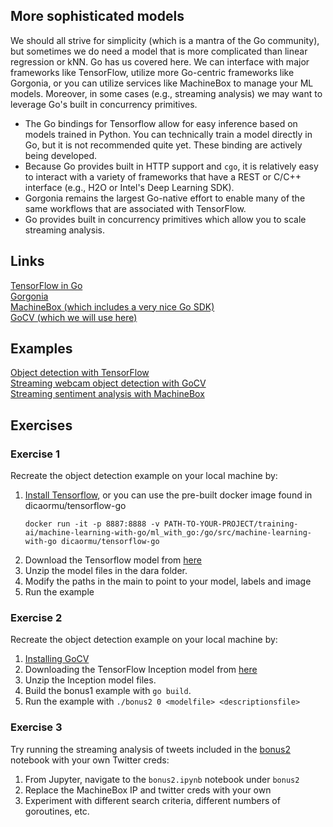 ## More sophisticated models

We should all strive for simplicity (which is a mantra of the Go community), but sometimes we do need a model that is more complicated than linear regression or kNN. Go has us covered here. We can interface with major frameworks like TensorFlow, utilize more Go-centric frameworks like Gorgonia, or you can utilize services like MachineBox to manage your ML models.  Moreover, in some cases (e.g., streaming analysis) we may want to leverage Go's built in concurrency primitives.  

- The Go bindings for Tensorflow allow for easy inference based on models trained in Python. You can technically train a model directly in Go, but it is not recommended quite yet. These binding are actively being developed.
- Because Go provides built in HTTP support and `cgo`, it is relatively easy to interact with a variety of frameworks that have a REST or C/C++ interface (e.g., H2O or Intel's Deep Learning SDK).
- Gorgonia remains the largest Go-native effort to enable many of the same workflows that are associated with TensorFlow.
- Go provides built in concurrency primitives which allow you to scale streaming analysis.

## Links

[TensorFlow in Go](https://www.tensorflow.org/install/install_go)  
[Gorgonia](https://github.com/gorgonia/gorgonia)  
[MachineBox (which includes a very nice Go SDK)](https://machinebox.io/)  
[GoCV (which we will use here)](https://gocv.io/)  

## Examples

[Object detection with TensorFlow](bonus1/bonus1.go)  
[Streaming webcam object detection with GoCV](bonus2/bonus2.go)  
[Streaming sentiment analysis with MachineBox](bonus3/bonus3.ipynb)  

## Exercises

### Exercise 1

Recreate the object detection example on your local machine by:

1. [Install Tensorflow](https://www.tensorflow.org/install/install_go), or you can use the pre-built docker image
found in dicaormu/tensorflow-go
    ```
    docker run -it -p 8887:8888 -v PATH-TO-YOUR-PROJECT/training-ai/machine-learning-with-go/ml_with_go:/go/src/machine-learning-with-go dicaormu/tensorflow-go
    ``` 
2. Download the Tensorflow model from [here](http://download.tensorflow.org/models/object_detection/ssd_mobilenet_v1_coco_2018_01_28.tar.gz)
3. Unzip the model files in the dara folder.
4. Modify the paths in the main to point to your model, labels and image
5. Run  the example

### Exercise 2

Recreate the object detection example on your local machine by:

1. [Installing GoCV](https://gocv.io/getting-started/)
2. Downloading the TensorFlow Inception model from [here](https://storage.googleapis.com/download.tensorflow.org/models/inception5h.zip)
3. Unzip the Inception model files.
4. Build the bonus1 example with `go build`.
5. Run the example with `./bonus2 0 <modelfile> <descriptionsfile>`

### Exercise 3

Try running the streaming analysis of tweets included in the [bonus2](bonus2) notebook with your own Twitter creds:

1. From Jupyter, navigate to the `bonus2.ipynb` notebook under `bonus2`
2. Replace the MachineBox IP and twitter creds with your own
3. Experiment with different search criteria, different numbers of goroutines, etc.
